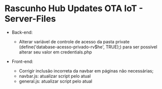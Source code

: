 # Rascunho Hub Updates OTA IoT - Server-Files

- Back-end:
    - Alterar variável de controle de acesso da pasta private (define('database-acesso-privado-rv$he', TRUE);) para ser possível alterar seu valor em credentials.php

- Front-end:
    - Corrigir inclusão incorreta da navbar em páginas não necessárias;
    - navbar.js: atualizar script pelo atual
    - general.js: atualizar script pelo atual